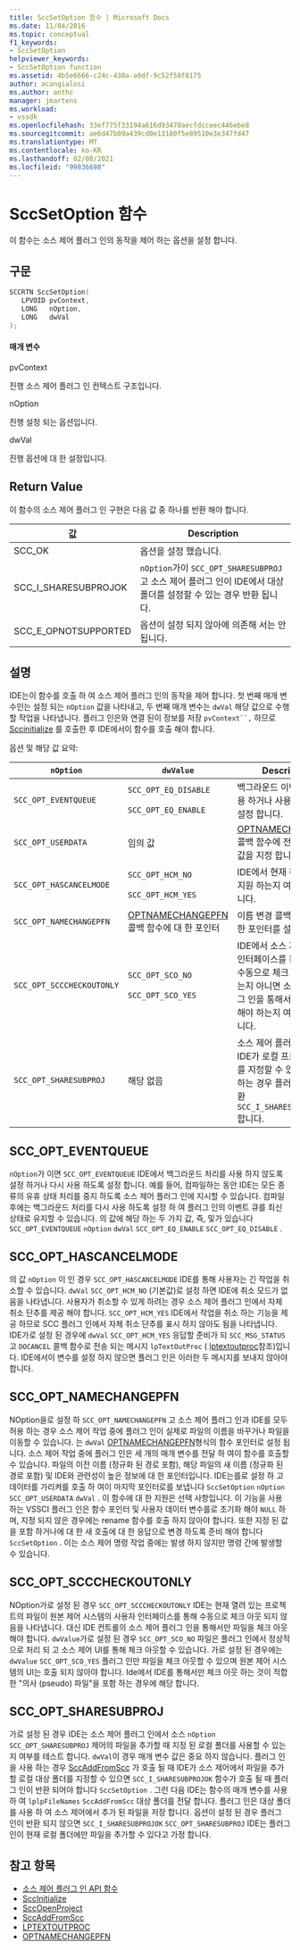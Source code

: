 ```yaml
---
title: SccSetOption 함수 | Microsoft Docs
ms.date: 11/04/2016
ms.topic: conceptual
f1_keywords:
- SccSetOption
helpviewer_keywords:
- SccSetOption function
ms.assetid: 4b5e6666-c24c-438a-a9df-9c52f58f8175
author: acangialosi
ms.author: anthc
manager: jmartens
ms.workload:
- vssdk
ms.openlocfilehash: 33ef775f33194a616d93478aecfdcceec446ebe8
ms.sourcegitcommit: ae6d47b09a439cd0e13180f5e89510e3e347fd47
ms.translationtype: MT
ms.contentlocale: ko-KR
ms.lasthandoff: 02/08/2021
ms.locfileid: "99836698"
---
```

# <a name="sccsetoption-function"></a>SccSetOption 함수
이 함수는 소스 제어 플러그 인의 동작을 제어 하는 옵션을 설정 합니다.

## <a name="syntax"></a>구문

```cpp
SCCRTN SccSetOption(
   LPVOID pvContext,
   LONG   nOption,
   LONG   dwVal
);
```

#### <a name="parameters"></a>매개 변수
 pvContext

진행 소스 제어 플러그 인 컨텍스트 구조입니다.

 nOption

진행 설정 되는 옵션입니다.

 dwVal

진행 옵션에 대 한 설정입니다.

## <a name="return-value"></a>Return Value
 이 함수의 소스 제어 플러그 인 구현은 다음 값 중 하나를 반환 해야 합니다.

|값|Description|
|-----------|-----------------|
|SCC_OK|옵션을 설정 했습니다.|
|SCC_I_SHARESUBPROJOK|`nOption`가이 `SCC_OPT_SHARESUBPROJ` 고 소스 제어 플러그 인이 IDE에서 대상 폴더를 설정할 수 있는 경우 반환 됩니다.|
|SCC_E_OPNOTSUPPORTED|옵션이 설정 되지 않아에 의존해 서는 안 됩니다.|

## <a name="remarks"></a>설명
 IDE는이 함수를 호출 하 여 소스 제어 플러그 인의 동작을 제어 합니다. 첫 번째 매개 변수인는 설정 되는 `nOption` 값을 나타내고, 두 번째 매개 변수는 `dwVal` 해당 값으로 수행할 작업을 나타냅니다. 플러그 인은와 연결 된이 정보를 저장 `pvContext``,` 하므로 [Sccinitialize](../extensibility/sccinitialize-function.md) 를 호출한 후 IDE에서이 함수를 호출 해야 합니다. [](../extensibility/sccopenproject-function.md)

 옵션 및 해당 값 요약:

|`nOption`|`dwValue`|Description|
|---------------|---------------|-----------------|
|`SCC_OPT_EVENTQUEUE`|`SCC_OPT_EQ_DISABLE`<br /><br /> `SCC_OPT_EQ_ENABLE`|백그라운드 이벤트 큐를 사용 하거나 사용 하지 않도록 설정 합니다.|
|`SCC_OPT_USERDATA`|임의 값|[OPTNAMECHANGEPFN](../extensibility/optnamechangepfn.md) 콜백 함수에 전달할 사용자 값을 지정 합니다.|
|`SCC_OPT_HASCANCELMODE`|`SCC_OPT_HCM_NO`<br /><br /> `SCC_OPT_HCM_YES`|IDE에서 현재 작업 취소를 지원 하는지 여부를 나타냅니다.|
|`SCC_OPT_NAMECHANGEPFN`|[OPTNAMECHANGEPFN](../extensibility/optnamechangepfn.md) 콜백 함수에 대 한 포인터|이름 변경 콜백 함수에 대 한 포인터를 설정 합니다.|
|`SCC_OPT_SCCCHECKOUTONLY`|`SCC_OPT_SCO_NO`<br /><br /> `SCC_OPT_SCO_YES`|IDE에서 소스 제어 사용자 인터페이스를 통해 파일을 수동으로 체크 아웃할 수 있는지 아니면 소스 제어 플러그 인을 통해서만 체크 아웃 해야 하는지 여부를 나타냅니다.|
|`SCC_OPT_SHARESUBPROJ`|해당 없음|소스 제어 플러그 인에서 IDE가 로컬 프로젝트 폴더를 지정할 수 있도록 허용 하는 경우 플러그 인은을 반환 `SCC_I_SHARESUBPROJOK` 합니다.|

## <a name="scc_opt_eventqueue"></a>SCC_OPT_EVENTQUEUE
 `nOption`가 이면 `SCC_OPT_EVENTQUEUE` IDE에서 백그라운드 처리를 사용 하지 않도록 설정 하거나 다시 사용 하도록 설정 합니다. 예를 들어, 컴파일하는 동안 IDE는 모든 종류의 유휴 상태 처리를 중지 하도록 소스 제어 플러그 인에 지시할 수 있습니다. 컴파일 후에는 백그라운드 처리를 다시 사용 하도록 설정 하 여 플러그 인의 이벤트 큐를 최신 상태로 유지할 수 있습니다. 의 값에 해당 하는 두 가지 값, 즉, 및가 있습니다 `SCC_OPT_EVENTQUEUE` `nOption` `dwVal` `SCC_OPT_EQ_ENABLE` `SCC_OPT_EQ_DISABLE` .

## <a name="scc_opt_hascancelmode"></a>SCC_OPT_HASCANCELMODE
 의 값 `nOption` 이 인 경우 `SCC_OPT_HASCANCELMODE` IDE를 통해 사용자는 긴 작업을 취소할 수 있습니다. `dwVal` `SCC_OPT_HCM_NO` (기본값)로 설정 하면 IDE에 취소 모드가 없음을 나타냅니다. 사용자가 취소할 수 있게 하려는 경우 소스 제어 플러그 인에서 자체 취소 단추를 제공 해야 합니다. `SCC_OPT_HCM_YES` IDE에서 작업을 취소 하는 기능을 제공 하므로 SCC 플러그 인에서 자체 취소 단추를 표시 하지 않아도 됨을 나타냅니다. IDE가로 설정 된 경우에 `dwVal` `SCC_OPT_HCM_YES` 응답할 준비가 되 `SCC_MSG_STATUS` 고 `DOCANCEL` 콜백 함수로 전송 되는 메시지 `lpTextOutProc` ( [lptextoutproc](../extensibility/lptextoutproc.md)참조)입니다. IDE에서이 변수를 설정 하지 않으면 플러그 인은 이러한 두 메시지를 보내지 않아야 합니다.

## <a name="scc_opt_namechangepfn"></a>SCC_OPT_NAMECHANGEPFN
 NOption을로 설정 하 `SCC_OPT_NAMECHANGEPFN` 고 소스 제어 플러그 인과 IDE를 모두 허용 하는 경우 소스 제어 작업 중에 플러그 인이 실제로 파일의 이름을 바꾸거나 파일을 이동할 수 있습니다. 는 `dwVal` [OPTNAMECHANGEPFN](../extensibility/optnamechangepfn.md)형식의 함수 포인터로 설정 됩니다. 소스 제어 작업 중에 플러그 인은 세 개의 매개 변수를 전달 하 여이 함수를 호출할 수 있습니다. 파일의 이전 이름 (정규화 된 경로 포함), 해당 파일의 새 이름 (정규화 된 경로 포함) 및 IDE와 관련성이 높은 정보에 대 한 포인터입니다. IDE는를로 설정 하 고 데이터를 가리켜를 호출 하 여이 마지막 포인터로를 보냅니다 `SccSetOption` `nOption` `SCC_OPT_USERDATA` `dwVal` . 이 함수에 대 한 지원은 선택 사항입니다. 이 기능을 사용 하는 VSSCI 플러그 인은 함수 포인터 및 사용자 데이터 변수를로 초기화 해야 `NULL` 하며, 지정 되지 않은 경우에는 rename 함수를 호출 하지 않아야 합니다. 또한 지정 된 값을 포함 하거나에 대 한 새 호출에 대 한 응답으로 변경 하도록 준비 해야 합니다 `SccSetOption` . 이는 소스 제어 명령 작업 중에는 발생 하지 않지만 명령 간에 발생할 수 있습니다.

## <a name="scc_opt_scccheckoutonly"></a>SCC_OPT_SCCCHECKOUTONLY
 NOption가로 설정 된 경우 `SCC_OPT_SCCCHECKOUTONLY` IDE는 현재 열려 있는 프로젝트의 파일이 원본 제어 시스템의 사용자 인터페이스를 통해 수동으로 체크 아웃 되지 않음을 나타냅니다. 대신 IDE 컨트롤의 소스 제어 플러그 인을 통해서만 파일을 체크 아웃 해야 합니다. `dwValue`가로 설정 된 경우 `SCC_OPT_SCO_NO` 파일은 플러그 인에서 정상적으로 처리 되 고 소스 제어 UI를 통해 체크 아웃할 수 있습니다. 가로 설정 된 경우에는 `dwValue` `SCC_OPT_SCO_YES` 플러그 인만 파일을 체크 아웃할 수 있으며 원본 제어 시스템의 UI는 호출 되지 않아야 합니다. Ide에서 IDE를 통해서만 체크 아웃 하는 것이 적합 한 "의사 (pseudo) 파일"을 포함 하는 경우에 해당 합니다.

## <a name="scc_opt_sharesubproj"></a>SCC_OPT_SHARESUBPROJ
 가로 설정 된 경우 IDE는 소스 제어 플러그 인에서 소스 `nOption` `SCC_OPT_SHARESUBPROJ` 제어의 파일을 추가할 때 지정 된 로컬 폴더를 사용할 수 있는지 여부를 테스트 합니다. `dwVal`이 경우 매개 변수 값은 중요 하지 않습니다. 플러그 인을 사용 하는 경우 [SccAddFromScc](../extensibility/sccaddfromscc-function.md) 가 호출 될 때 IDE가 소스 제어에서 파일을 추가할 로컬 대상 폴더를 지정할 수 있으면 `SCC_I_SHARESUBPROJOK` 함수가 호출 될 때 플러그 인이 반환 되어야 합니다 `SccSetOption` . 그런 다음 IDE는 함수의 매개 변수를 사용 하 여 `lplpFileNames` `SccAddFromScc` 대상 폴더를 전달 합니다. 플러그 인은 대상 폴더를 사용 하 여 소스 제어에서 추가 된 파일을 저장 합니다. 옵션이 설정 된 경우 플러그 인이 반환 되지 않으면 `SCC_I_SHARESUBPROJOK` `SCC_OPT_SHARESUBPROJ` IDE는 플러그 인이 현재 로컬 폴더에만 파일을 추가할 수 있다고 가정 합니다.

## <a name="see-also"></a>참고 항목
- [소스 제어 플러그 인 API 함수](../extensibility/source-control-plug-in-api-functions.md)
- [SccInitialize](../extensibility/sccinitialize-function.md)
- [SccOpenProject](../extensibility/sccopenproject-function.md)
- [SccAddFromScc](../extensibility/sccaddfromscc-function.md)
- [LPTEXTOUTPROC](../extensibility/lptextoutproc.md)
- [OPTNAMECHANGEPFN](../extensibility/optnamechangepfn.md)
